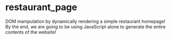# restaurant_page
DOM manipulation by dynamically rendering a simple restaurant homepage! By the end, we are going to be using JavaScript alone to generate the entire contents of the website!
